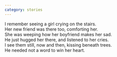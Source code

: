 ```yaml
---
category: stories
---
```

I remember seeing a girl crying on the stairs.\
Her new friend was there too, comforting her.\
She was weeping how her boyfriend makes her sad.\
He just hugged her there, and listened to her cries.\
I see them still, now and then, kissing beneath trees.\
He needed not a word to win her heart.
